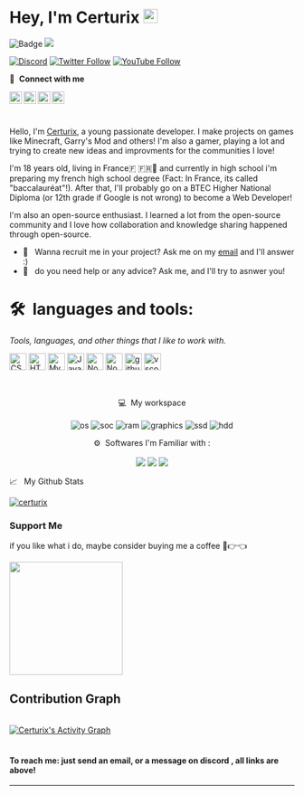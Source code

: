 # Hey, I'm Certurix <img src="https://media.giphy.com/media/hvRJCLFzcasrR4ia7z/giphy.gif" width=25> 

![Badge](https://visitor-counter-badge.vercel.app/api/certurix/certurix) <a href="https://www.github.com/certurix" target="_blank" rel="noreferrer"><img
src="https://img.shields.io/github/followers/certurix?logo=github&style=for-the-badge&color=0891b2&labelColor=1c1917" /></a>

[![Discord](https://img.shields.io/static/v1?label=&labelColor=6E85D3&message=certurix&color=555555&style=flat&logo=discord&logoColor=white)](https://discord.com/users/shibin*23#9991)
[![Twitter Follow](https://img.shields.io/twitter/follow/certurix?color=1DA1F2&logo=twitter&style=flat)](https://twitter.com/intent/follow?original_referer=https%3A%2F%2Ftwitter.com%2Fcerturix_fr&screen_name=certurix_fr)
[![YouTube Follow](https://img.shields.io/youtube/channel/views/UCeZTQKx_dg7UjSe3PlNxmNw?logo=YouTube&style=flat)](https://www.youtube.com/c/ShibinThomas)

🔗 &nbsp;**Connect with me**
<p align="left">
<a href="https://discordapp.com/channels/@me/itsme_shibintmz#0009/">
  <img align="left" alt="My Discord (French)" width="22px" src="https://raw.githubusercontent.com/peterthehan/peterthehan/master/assets/discord.svg" />
</a>
<a href="https://twitter.com/certurix">
  <img align="left" alt="My Twitter" width="22px" src="https://raw.githubusercontent.com/peterthehan/peterthehan/master/assets/twitter.svg" />
</a>
<a href="https://steamcommunity.com/profiles/76561199031932477/"> 
  <img align="left" alt="Steam" width="22px" src="https://github.com/certurix/certurix/blob/main/icons/steam-icon-14883.png" />
</a>
<a href="https://www.youtube.com/channel/UCTm_fmEE-cRBjyqM_noDEZA">
  <img align="left" alt="YouTube" width="22px" src="https://github.com/peterthehan/peterthehan/blob/main/assets/youtube.svg" />
</a>

<br />
</h1>

&nbsp;

Hello, I'm [Certurix](https://github.com/certurix), a young passionate developer. I make projects on games like Minecraft, Garry's Mod and others! I'm also a gamer, playing a lot and trying to create new ideas and improvments for the communities I love! 

I'm 18 years old, living in France🇫 🇫🇷🥖 and currently in high school i'm preparing my french high school degree (Fact: In France, its called "baccalauréat"!). After that, I'll probably go on a BTEC Higher National Diploma (or 12th grade if Google is not wrong) to become a Web Developer!

I'm also an open-source enthusiast. I learned a lot from the open-source community and I love how collaboration and knowledge sharing happened through open-source.
              
- 💼 &nbsp; Wanna recruit me in your project? Ask me on my [email](mailto:certurix@outlook.fr) and I'll answer :) 
- 💬 &nbsp; do you need help or any advice? Ask me, and I'll try to asnwer you!

# 🛠 **&nbsp;languages and tools:** 
<i>Tools, languages, and other things that I like to work with.</i> 

<a href="https://www.w3.org/TR/CSS/#css" target="_blank" rel="noreferrer"><img src="https://raw.githubusercontent.com/danielcranney/readme-generator/main/public/icons/skills/css3-colored.svg" height="30" alt="CSS3" /></a>
<a href="https://developer.mozilla.org/en-US/docs/Glossary/HTML5" target="_blank" rel="noreferrer"><img src="https://raw.githubusercontent.com/danielcranney/readme-generator/main/public/icons/skills/html5-colored.svg" height="30" alt="HTML5" /></a>
<a href="https://www.mysql.com/" target="_blank" rel="noreferrer"><img src="https://raw.githubusercontent.com/danielcranney/readme-generator/main/public/icons/skills/mysql-colored.svg" height="30" alt="MySQL" /></a>
<a href="https://www.javascript.com" target="_blank" rel="noreferrer"><img src="https://raw.githubusercontent.com/danielcranney/profileme-dev/main/public/icons/skills/javascript-colored.svg" height="30" alt="JavaScript" /></a>
<a href="https://www.nodejs.org" target="_blank" rel="noreferrer"><img src="https://raw.githubusercontent.com/danielcranney/profileme-dev/main/public/icons/skills/nodejs-colored.svg" height="30" alt="NodeJS" /></a>
<a href="https://www.lua.org" target="_blank" rel="noreferrer"><img src="https://www.svgrepo.com/show/354020/lua.svg" height="30" alt="NodeJS" /></a>
<a href="https://desktop.github.com/" target="_blank" rel="noreferrer"><img src="https://avatars.githubusercontent.com/u/13171334?s=200&v=4" height="30" alt="githubdesktop" /></a>
<a href="https://code.visualstudio.com/" target="_blank" rel="noreferrer"><img src="https://upload.wikimedia.org/wikipedia/commons/thumb/9/9a/Visual_Studio_Code_1.35_icon.svg/1024px-Visual_Studio_Code_1.35_icon.svg.png" height="30" alt="vscode" /></a>


<br>

<p align='center'>
  💻 &nbsp;My workspace<br/><br/>
  <!-- <img alt="os" src="https://img.shields.io/badge/Apple-Acer_Nitro_5-999999?style=flat&logo=apple&logoColor=white" /> -->
  <img alt="os" src="https://img.shields.io/badge/Windows-ACER_Nitro_5-0078D6?style=for-the-badge&logo=windows&logoColor=white" />
  <img alt="soc" src="https://img.shields.io/badge/Intel-Core_i5-0071C5?style=for-the-badge&logo=intel&logoColor=white" />
  <img alt="ram" src="https://img.shields.io/badge/RAM-32GB-%230071C5.svg?&style=for-the-badge&logoColor=white" />
  <img alt="graphics" src="https://img.shields.io/badge/NVIDIA-GTX1650-76B900?style=for-the-badge&logo=nvidia&logoColor=white" />
  <img alt="ssd" src="https://img.shields.io/badge/1.5%20TB%20SSD-grey?style=for-the-badge" />
  <img alt="hdd" src="https://img.shields.io/badge/1%20TB%20HDD-grey?style=for-the-badge" />
</p>

<p align='center'>
  ⚙️ &nbsp;Softwares I'm Familiar with :<br><br>
<img src="https://img.shields.io/badge/Visual_Studio_Code-0078D4?style=for-the-badge&logo=visual%20studio%20code&logoColor=white" />
<img src="https://img.shields.io/badge/MySQL-00000F?style=for-the-badge&logo=mysql&logoColor=white" />

<img src="https://img.shields.io/badge/Microsoft_Office-D83B01?style=for-the-badge&logo=microsoft-office&logoColor=white" />
</p>

📈 &nbsp; My Github Stats
<p align="left"> <a href="https://github.com/ryo-ma/github-profile-trophy"><img src="https://github-profile-trophy.vercel.app/?username=certurix&theme=darkhub&margin-w=15&margin-h=15&coloumn=3&row=1" alt="certurix" /></a> </p>

### Support Me

if you like what i do, maybe consider buying me a coffee 🥺👉👈

<a href="https://www.buymeacoffee.com/certurix"><img src="https://cdn.buymeacoffee.com/buttons/v2/default-yellow.png" width="200" /></a>
  
## Contribution Graph
  <br/>
   <a href="https://github.com/certurix"><img alt="Certurix's Activity Graph" src="https://activity-graph.herokuapp.com/graph?username=certurix&custom_title=Shibin'%20Thomas's%20Contribution%20Graph&theme=react-dark" /></a>
  <br/>

<br/>

#### To reach me: just send an email, or a message on discord , all links are above! 

------

